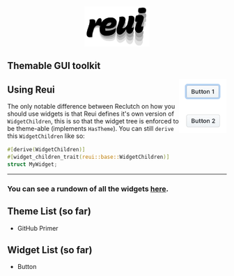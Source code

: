 <p align="center">
    <img src=".media/reui.png" width="150px"/>
</p>

## Themable GUI toolkit

<img align="right" src=".media/showcase.png" width="110px"/>

## Using Reui
The only notable difference between Reclutch on how you should use widgets is
that Reui defines it's own version of `WidgetChildren`, this is so that the widget
tree is enforced to be theme-able (implements `HasTheme`).
You can still `derive` this `WidgetChildren` like so:
```rust
#[derive(WidgetChildren)]
#[widget_children_trait(reui::base::WidgetChildren)]
struct MyWidget;
```

---

### You can see a rundown of all the widgets [here](Widgets.md).

## Theme List (so far)
- GitHub Primer

## Widget List (so far)
- Button
